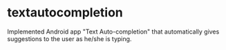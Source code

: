 # textautocompletion
Implemented Android app "Text Auto-completion" that automatically gives suggestions to the user as he/she is typing.
